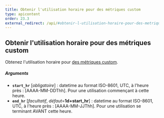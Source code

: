 ```yaml
---
title: Obtenir l'utilisation horaire pour des métriques custom
type: apicontent
order: 23.3
external_redirect: /api/#obtenir-l-utilisation-horaire-pour-des-metriques-custom
---
```


## Obtenir l'utilisation horaire pour des métriques custom

Obtenez l'utilisation horaire pour [des métriques custom][1].

##### Arguments
* **`start_hr`** [*obligatoire*] :
    datetime au format ISO-8601, UTC, à l'heure près : [AAAA-MM-DDThh]. Pour une utilisation commençant à cette heure.
* **`end_hr`** [*facultatif*, *défaut*=**1d+start_hr**] :
    datetime au format ISO-8601, UTC, à l'heure près : [AAAA-MM-JJThh]. Pour une utilisation se terminant AVANT cette heure.

[1]: /developers/metrics/custom_metrics
